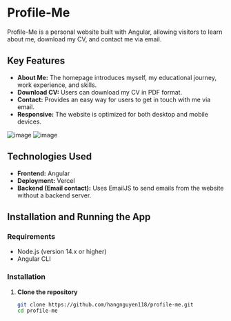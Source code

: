 # Profile-Me

Profile-Me is a personal website built with Angular, allowing visitors to learn about me, download my CV, and contact me via email.

## Key Features

- **About Me:** The homepage introduces myself, my educational journey, work experience, and skills.
- **Download CV:** Users can download my CV in PDF format.
- **Contact:** Provides an easy way for users to get in touch with me via email.
- **Responsive:** The website is optimized for both desktop and mobile devices.

![image](https://github.com/user-attachments/assets/f10702f8-372e-45f1-88f6-68ae0a3daf87)
![image](https://github.com/user-attachments/assets/b1826cf1-070a-4c98-bb50-9ce4c00d1c19)

## Technologies Used

- **Frontend:** Angular
- **Deployment:** Vercel
- **Backend (Email contact):** Uses EmailJS to send emails from the website without a backend server.

## Installation and Running the App

### Requirements

- Node.js (version 14.x or higher)
- Angular CLI

### Installation

1. **Clone the repository**
   ```bash
   git clone https://github.com/hangnguyen118/profile-me.git
   cd profile-me
